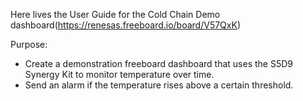 Here lives the User Guide for the Cold Chain Demo dashboard(https://renesas.freeboard.io/board/V57QxK)

Purpose:

* Create a demonstration freeboard dashboard that uses the S5D9 Synergy Kit to monitor temperature over time.
* Send an alarm if the temperature rises above a certain threshold.
